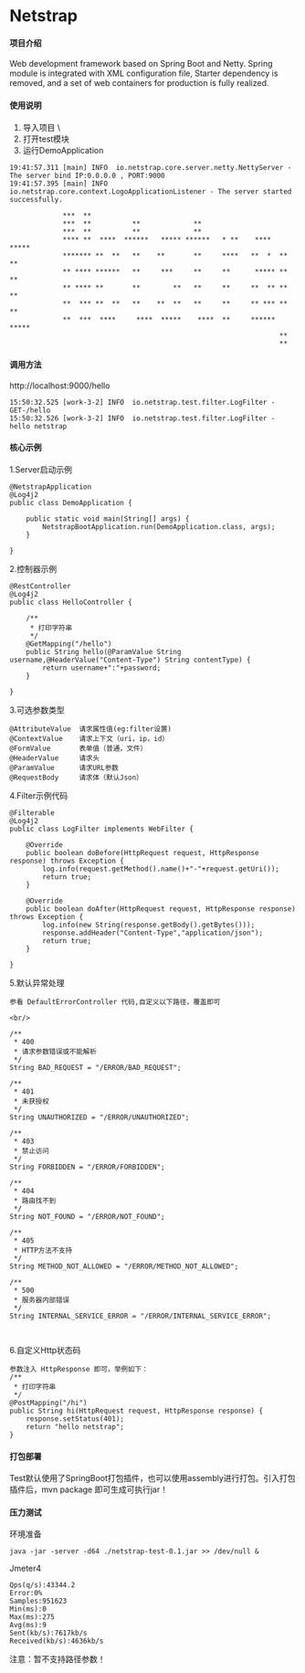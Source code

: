 # Netstrap

#### 项目介绍
Web development framework based on Spring Boot and Netty. Spring module is integrated with XML configuration file, Starter dependency is removed, and a set of web containers for production is fully realized.


#### 使用说明

1. 导入项目         \\
2. 打开test模块
3. 运行DemoApplication

```
19:41:57.311 [main] INFO  io.netstrap.core.server.netty.NettyServer - The server bind IP:0.0.0.0 , PORT:9000
19:41:57.395 [main] INFO  io.netstrap.core.context.LogoApplicationListener - The server started successfully.
                                                                                
             ***  **                                                            
             ***  **          **             **                                 
             ***  **          **             **                                 
             **** **  ****  ******   ***** ******   * **    ****  *****         
             ******* **  **   **    **       **     ****   **  *  **  **        
             ** **** ******   **     ***     **     **      ***** **  **        
             ** **** **       **        **   **     **     **  ** **  **        
             **  *** **  **   **    **  **   **     **     ** *** **  **        
             **  ***  ****     ****  *****    ****  **     ****** *****         
                                                                  **            
                                                                  **
```

#### 调用方法

http://localhost:9000/hello       <br/>

```
15:50:32.525 [work-3-2] INFO  io.netstrap.test.filter.LogFilter - GET-/hello
15:50:32.526 [work-3-2] INFO  io.netstrap.test.filter.LogFilter - hello netstrap

```

#### 核心示例

1.Server启动示例

```
@NetstrapApplication
@Log4j2
public class DemoApplication {

    public static void main(String[] args) {
        NetstrapBootApplication.run(DemoApplication.class, args);
    }

}
```

2.控制器示例

```
@RestController
@Log4j2
public class HelloController {

    /**
     * 打印字符串
     */
    @GetMapping("/hello")
    public String hello(@ParamValue String username,@HeaderValue("Content-Type") String contentType) {
        return username+":"+password;
    }

}
```

3.可选参数类型
```
@AttributeValue  请求属性值(eg:filter设置)
@ContextValue    请求上下文（uri，ip，id）
@FormValue       表单值（普通，文件）
@HeaderValue     请求头
@ParamValue      请求URL参数
@RequestBody     请求体（默认Json）

```

4.Filter示例代码
```
@Filterable
@Log4j2
public class LogFilter implements WebFilter {

    @Override
    public boolean doBefore(HttpRequest request, HttpResponse response) throws Exception {
        log.info(request.getMethod().name()+"-"+request.getUri());
        return true;
    }

    @Override
    public boolean doAfter(HttpRequest request, HttpResponse response) throws Exception {
        log.info(new String(response.getBody().getBytes()));
        response.addHeader("Content-Type","application/json");
        return true;
    }

}

```

5.默认异常处理
```
参看 DefaultErrorController 代码,自定义以下路径，覆盖即可

<br/>

/**
 * 400
 * 请求参数错误或不能解析
 */
String BAD_REQUEST = "/ERROR/BAD_REQUEST";

/**
 * 401
 * 未获授权
 */
String UNAUTHORIZED = "/ERROR/UNAUTHORIZED";

/**
 * 403
 * 禁止访问
 */
String FORBIDDEN = "/ERROR/FORBIDDEN";

/**
 * 404
 * 路由找不到
 */
String NOT_FOUND = "/ERROR/NOT_FOUND";

/**
 * 405
 * HTTP方法不支持
 */
String METHOD_NOT_ALLOWED = "/ERROR/METHOD_NOT_ALLOWED";

/**
 * 500
 * 服务器内部错误
 */
String INTERNAL_SERVICE_ERROR = "/ERROR/INTERNAL_SERVICE_ERROR";



```

6.自定义Http状态码
```
参数注入 HttpResponse 即可，举例如下：
/**
 * 打印字符串
 */
@PostMapping("/hi")
public String hi(HttpRequest request, HttpResponse response) {
    response.setStatus(401);
    return "hello netstrap";
}
```

#### 打包部署

Test默认使用了SpringBoot打包插件，也可以使用assembly进行打包。引入打包插件后，mvn package 即可生成可执行jar！

#### 压力测试

环境准备
```
java -jar -server -d64 ./netstrap-test-0.1.jar >> /dev/null &
```
Jmeter4
```
Qps(q/s):43344.2
Error:0%
Samples:951623
Min(ms):0
Max(ms):275
Avg(ms):9
Sent(kb/s):7617kb/s
Received(kb/s):4636kb/s
```

注意：暂不支持路径参数！
